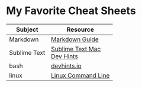 # My Favorite Cheat Sheets


| Subject    | Resource |
| -------- | ----------- |
| Markdown  | [Markdown Guide](https://www.markdownguide.org/cheat-sheet/)    |
| Sublime Text  | [Sublime Text Mac](http://tianhuat.github.io/files/SublimeText3_Mac_CheatSheet.pdf) <br> [Dev Hints](https://devhints.io/sublime-text) <br> |
| bash | [devhints.io](https://devhints.io/bashhttps://devhints.io/bash) |
| linux | [Linux Command Line](https://cheatography.com/davechild/cheat-sheets/linux-command-line/) |
